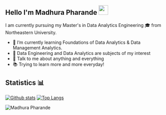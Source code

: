## Hello I'm Madhura Pharande <img src="https://user-images.githubusercontent.com/42378118/110234147-e3259600-7f4e-11eb-95be-0c4047144dea.gif" width="30"> 

I am currently pursuing my Master's in Data Analytics Engineering 🎓 from Northeastern University. 

- 🌱 I’m currently learning Foundations of Data Analytics & Data Management Analytics.
- 🧐 Data Engineering and Data Analytics are subjects of my interest
- 💬 Talk to me about anything and everything
- 📚 Trying to learn more and more everyday!

## Statistics  📊 

[![Github stats](https://github-readme-stats.vercel.app/api?username=madhura-3&show_icons=true&include_all_commits=true&theme=dark)](https://github.com/madhura-3/github-readme-stats)
[![Top Langs](https://github-readme-stats.vercel.app/api/top-langs/?username=madhura-3&layout=compact&theme=dark&hide=dart,MakeFile&langs_count=8)](https://github.com/madhura-3/github-readme-stats)

<img src="https://komarev.com/ghpvc/?username=madhura-3&label=Views&color=BF8BF3&style=plastic" alt="Madhura Pharande" />

